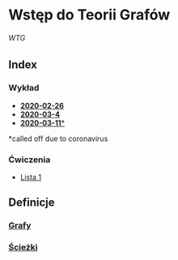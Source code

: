 # Wstęp do Teorii Grafów
###### WTG

## Index

  ### Wykład
  - [**2020-02-26**](wyk/2020-02-26/2020-02-26.md)
  - [**2020-03-4**](wyk/2020-03-4/2020-03-4.md)
  - [**2020-03-11**\*](wyk/2020-03-11/2020-03-11.md)

  \*called off due to coronavirus

  ### Ćwiczenia
  - [Lista 1](cw/lista-1/lista-1.md)


## Definicje

### [Grafy](definicje/grafy/grafy.md)

### [Ścieżki](definicje/ścieżki/ścieżki.md)
